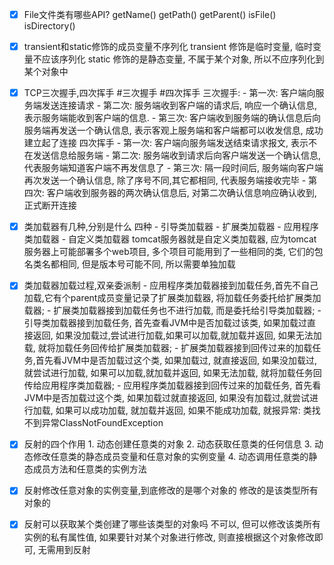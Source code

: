 - [x] File文件类有哪些API?
      getName()
      getPath()
      getParent()
      isFile()
      isDirectory()
- [x] transient和static修饰的成员变量不序列化
      transient 修饰是临时变量, 临时变量不应该序列化
      static 修饰的是静态变量, 不属于某个对象, 所以不应序列化到某个对象中
- [x] TCP三次握手,四次挥手 #三次握手 #四次挥手 
      三次握手:
	      - 第一次: 客户端向服务端发送连接请求
	      - 第二次: 服务端收到客户端的请求后, 响应一个确认信息, 表示服务端能收到客户端的信息.
	      - 第三次: 客户端收到服务端的确认信息后向服务端再发送一个确认信息, 表示客观上服务端和客户端都可以收发信息, 成功建立起了连接
      四次挥手
       - 第一次: 客户端向服务端发送结束请求报文, 表示不在发送信息给服务端
       - 第二次: 服务端收到请求后向客户端发送一个确认信息, 代表服务端知道客户端不再发信息了
       - 第三次: 隔一段时间后, 服务端向客户端再次发送一个确认信息, 除了序号不同,其它都相同, 代表服务端接收完毕
       - 第四次: 客户端收到服务器的两次确认信息后, 对第二次确认信息响应确认收到,正式断开连接

- [x] 类加载器有几种,分别是什么
     四种 
			- 引导类加载器
      - 扩展类加载器
      - 应用程序类加载器
      - 自定义类加载器
        tomcat服务器就是自定义类加载器, 应为tomcat服务器上可能部署多个web项目, 多个项目可能用到了一些相同的类, 它们的包名类名都相同, 但是版本号可能不同, 所以需要单独加载
- [x] 类加载器加载过程,双亲委派制
      - 应用程序类加载器接到加载任务,首先不自己加载,它有个parent成员变量记录了扩展类加载器, 将加载任务委托给扩展类加载器;
      - 扩展类加载器接到加载任务也不进行加载, 而是委托给引导类加载器;
      - 引导类加载器接到加载任务, 首先查看JVM中是否加载过该类, 如果加载过直接返回, 如果没加载过,尝试进行加载,如果可以加载,就加载并返回, 如果无法加载, 就将加载任务回传给扩展类加载器;
      - 扩展类加载器接到回传过来的加载任务,首先看JVM中是否加载过这个类, 如果加载过, 就直接返回, 如果没加载过, 就尝试进行加载, 如果可以加载,就加载并返回, 如果无法加载, 就将加载任务回传给应用程序类加载器;
      - 应用程序类加载器接到回传过来的加载任务, 首先看JVM中是否加载过这个类, 如果加载过就直接返回, 如果没有加载过,就尝试进行加载, 如果可以成功加载, 就加载并返回, 如果不能成功加载, 就报异常: 类找不到异常ClassNotFoundException
- [x] 反射的四个作用
      1. 动态创建任意类的对象
      2. 动态获取任意类的任何信息
      3. 动态修改任意类的静态成员变量和任意对象的实例变量 
      4. 动态调用任意类的静态成员方法和任意类的实例方法
- [x] 反射修改任意对象的实例变量,到底修改的是哪个对象的
      修改的是该类型所有对象的
- [x] 反射可以获取某个类创建了哪些该类型的对象吗
      不可以, 但可以修改该类所有实例的私有属性值, 如果要针对某个对象进行修改, 则直接根据这个对象修改即可, 无需用到反射









